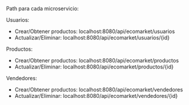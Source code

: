 Path para cada microservicio:

Usuarios:
  - Crear/Obtener productos: localhost:8080/api/ecomarket/usuarios
  - Actualizar/Eliminar: localhost:8080/api/ecomarket/usuarios/{id}

Productos:
  - Crear/Obtener productos: localhost:8080/api/ecomarket/productos
  - Actualizar/Eliminar: localhost:8080/api/ecomarket/productos/{id}

Vendedores:
  - Crear/Obtener productos: localhost:8080/api/ecomarket/vendedores
  - Actualizar/Eliminar: localhost:8080/api/ecomarket/vendedores/{id}
